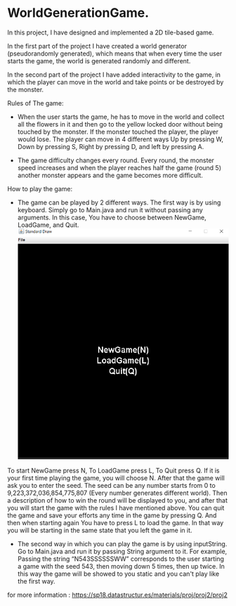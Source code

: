 # WorldGenerationGame.

In this project, I have designed and implemented a 2D tile-based game.

In the first part of the project I have created a world generator (pseudorandomly generated), which means that when every time the user starts the game, the world is 
generated randomly and different.

In the second part of the project I have added interactivity to the game, in which the player can move in the world and take points or be destroyed by the monster.

Rules of The game: 
- When the user starts the game, he has to move in the world and collect all the flowers in it and then go to the yellow locked door without being touched
 by the monster. If the monster touched the player, the player would lose. The player can move in 4 different ways Up by pressing W, Down by pressing S, Right by
 pressing D, and left by pressing A.

- The game difficulty changes every round. Every round, the monster speed increases and when the player reaches half the game (round 5) another monster appears
and the game becomes more difficult.

How to play the game:
- The game can be played by 2 different ways. The first way is by using keyboard. Simply go to Main.java and run it without passing any arguments. In this case,
You have to choose between NewGame, LoadGame, and Quit.
![](images/image1.PNG)


To start NewGame press N, To LoadGame press L, To Quit press Q. If it is your first time playing the
game, you will choose N. After that the game will ask you to enter the seed. The seed can be any number starts from 0 to 9,223,372,036,854,775,807 (Every number generates different world). Then a description of how to win the round will be displayed to you, and after that you will start the game with the rules I have mentioned above. You can quit the game and
save your efforts any time in the game by pressing Q. And then when starting again You have to press L to load the game. In that way you will be starting in the same 
state that you left the game in it.

- The second way in which you can play the game is by using inputString. Go to Main.java and run it by passing String argument to it.
 For example, Passing the string “N543SSSSSSWW” corresponds to the user starting a game with the seed 543, then moving down 5 times, then up twice. In this way the game will be showed to you static and you can't play like the first way.
 

 
 
 

for more information : https://sp18.datastructur.es/materials/proj/proj2/proj2

